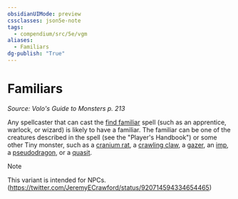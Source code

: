 ```yaml
---
obsidianUIMode: preview
cssclasses: json5e-note
tags:
  - compendium/src/5e/vgm
aliases:
  - Familiars
dg-publish: "True"
---
```

# Familiars
*Source: Volo's Guide to Monsters p. 213* 

Any spellcaster that can cast the [find familiar](compendium/spells/find-familiar.md) spell (such as an apprentice, warlock, or wizard) is likely to have a familiar. The familiar can be one of the creatures described in the spell (see the "Player's Handbook") or some other Tiny monster, such as a [cranium rat](compendium/bestiary/aberration/cranium-rat-mpmm.md), a [crawling claw](compendium/bestiary/undead/crawling-claw.md), a [gazer](compendium/bestiary/aberration/gazer-mpmm.md), an [imp](compendium/bestiary/fiend/imp.md), a [pseudodragon](compendium/bestiary/dragon/pseudodragon.md), or a [quasit](compendium/bestiary/fiend/quasit.md).

> [!note]
> This variant is intended for NPCs. (https://twitter.com/JeremyECrawford/status/920714594334654465)